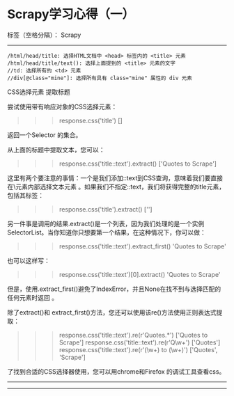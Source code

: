 ﻿# Scrapy学习心得（一）

标签（空格分隔）： Scrapy

---


    /html/head/title: 选择HTML文档中 <head> 标签内的 <title> 元素
    /html/head/title/text(): 选择上面提到的 <title> 元素的文字
    //td: 选择所有的 <td> 元素
    //div[@class="mine"]: 选择所有具有 class="mine" 属性的 div 元素
    

CSS选择元素
提取标题

尝试使用带有响应对象的CSS选择元素：

>>> response.css('title')
[<Selector xpath='descendant-or-self::title' data='<title>Quotes to Scrape</title>'>]

返回一个Selector 的集合。

从上面的标题中提取文本，您可以：

>>> response.css('title::text').extract()
['Quotes to Scrape']

这里有两个要注意的事情：一个是我们添加::text到CSS查询，意味着我们要直接在\元素内部选择文本元素 。如果我们不指定::text，我们将获得完整的title元素，包括其标签：

>>> response.css('title').extract()
['<title>Quotes to Scrape</title>']


另一件事是调用的结果.extract()是一个列表，因为我们处理的是一个实例SelectorList。当你知道你只想要第一个结果，在这种情况下，你可以做：

>>> response.css('title::text').extract_first()
'Quotes to Scrape'


也可以这样写：

>>> response.css('title::text')[0].extract()
'Quotes to Scrape'

但是，使用.extract_first()避免了IndexError，并且None在找不到与选择匹配的任何元素时返回 。

除了extract()和 extract_first()方法，您还可以使用该re()方法使用正则表达式提取：

>>> response.css('title::text').re(r'Quotes.*')
['Quotes to Scrape']
>>> response.css('title::text').re(r'Q\w+')
['Quotes']
>>> response.css('title::text').re(r'(\w+) to (\w+)')
['Quotes', 'Scrape']



了找到合适的CSS选择器使用，您可以用chrome和Firefox 的调试工具查看css。

----------------------------------------------------------------------
----------------------------------------------------------------------




